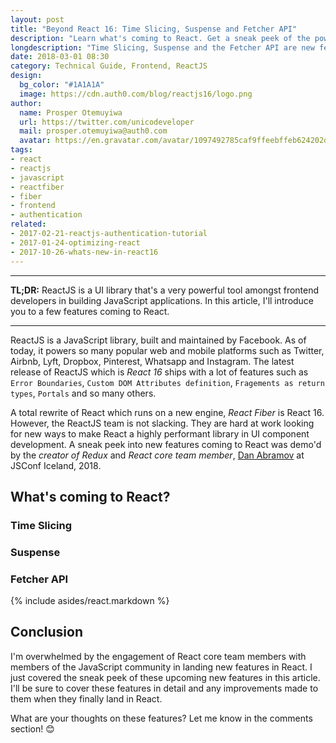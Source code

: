 ```yaml
---
layout: post
title: "Beyond React 16: Time Slicing, Suspense and Fetcher API"
description: "Learn what's coming to React. Get a sneak peek of the powerful features that will grace React soon."
longdescription: "Time Slicing, Suspense and the Fetcher API are new features and concepts that will land soonest in stable releases of React."
date: 2018-03-01 08:30
category: Technical Guide, Frontend, ReactJS
design:
  bg_color: "#1A1A1A"
  image: https://cdn.auth0.com/blog/reactjs16/logo.png
author:
  name: Prosper Otemuyiwa
  url: https://twitter.com/unicodeveloper
  mail: prosper.otemuyiwa@auth0.com
  avatar: https://en.gravatar.com/avatar/1097492785caf9ffeebffeb624202d8f?s=200
tags:
- react
- reactjs
- javascript
- reactfiber
- fiber
- frontend
- authentication
related:
- 2017-02-21-reactjs-authentication-tutorial
- 2017-01-24-optimizing-react
- 2017-10-26-whats-new-in-react16
---
```


---

**TL;DR:** ReactJS is a UI library that's a very powerful tool amongst frontend developers in building JavaScript applications. In this article, I'll introduce you to a few features coming to React.

---

ReactJS is a JavaScript library, built and maintained by Facebook. As of today, it powers so many popular web and mobile platforms such as Twitter, Airbnb, Lyft, Dropbox, Pinterest, Whatsapp and Instagram. The latest release of ReactJS which is _React 16_ ships with a lot of features such as `Error Boundaries`, `Custom DOM Attributes definition`, `Fragements as return types`, `Portals` and so many others.

A total rewrite of React which runs on a new engine, _React Fiber_ is React 16. However, the ReactJS team is not slacking. They are hard at work looking for new ways to make React a highly performant library in UI component development. A sneak peek into new features coming to React was demo'd by the _creator of Redux_ and _React core team member_, [Dan Abramov](https://twitter.com/dan_abramov) at JSConf Iceland, 2018.

## What's coming to React?


### Time Slicing


### Suspense

### Fetcher API


{% include asides/react.markdown %}

## Conclusion

I'm overwhelmed by the engagement of React core team members with members of the JavaScript community in landing new features in React. I just covered the sneak peek of these upcoming new features in this article. I'll be sure to cover these features in detail and any improvements made to them when they finally land in React.  

What are your thoughts on these features? Let me know in the comments section! 😊